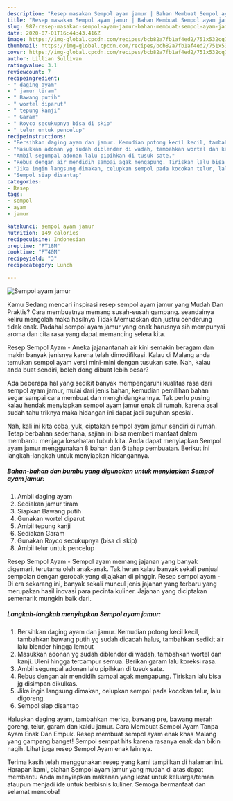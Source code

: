 ```yaml
---
description: "Resep masakan Sempol ayam jamur | Bahan Membuat Sempol ayam jamur Yang Enak dan Simpel"
title: "Resep masakan Sempol ayam jamur | Bahan Membuat Sempol ayam jamur Yang Enak dan Simpel"
slug: 987-resep-masakan-sempol-ayam-jamur-bahan-membuat-sempol-ayam-jamur-yang-enak-dan-simpel
date: 2020-07-01T16:44:43.416Z
image: https://img-global.cpcdn.com/recipes/bcb82a7fb1af4ed2/751x532cq70/sempol-ayam-jamur-foto-resep-utama.jpg
thumbnail: https://img-global.cpcdn.com/recipes/bcb82a7fb1af4ed2/751x532cq70/sempol-ayam-jamur-foto-resep-utama.jpg
cover: https://img-global.cpcdn.com/recipes/bcb82a7fb1af4ed2/751x532cq70/sempol-ayam-jamur-foto-resep-utama.jpg
author: Lillian Sullivan
ratingvalue: 3.1
reviewcount: 7
recipeingredient:
- " daging ayam"
- " jamur tiram"
- " Bawang putih"
- " wortel diparut"
- " tepung kanji"
- " Garam"
- " Royco secukupnya bisa di skip"
- " telur untuk pencelup"
recipeinstructions:
- "Bersihkan daging ayam dan jamur. Kemudian potong kecil kecil, tambahkan bawang putih yg sudah dicacah halus, tambahkan sedikit air lalu blender hingga lembut"
- "Masukkan adonan yg sudah diblender di wadah, tambahkan wortel dan kanji. Uleni hingga tercampur semua. Berikan garam lalu koreksi rasa."
- "Ambil segumpal adonan lalu pipihkan di tusuk sate."
- "Rebus dengan air mendidih sampai agak mengapung. Tiriskan lalu bisa jg disimpan dikulkas."
- "Jika ingin langsung dimakan, celupkan sempol pada kocokan telur, lalu digoreng."
- "Sempol siap disantap"
categories:
- Resep
tags:
- sempol
- ayam
- jamur

katakunci: sempol ayam jamur 
nutrition: 149 calories
recipecuisine: Indonesian
preptime: "PT18M"
cooktime: "PT40M"
recipeyield: "3"
recipecategory: Lunch

---
```



![Sempol ayam jamur](https://img-global.cpcdn.com/recipes/bcb82a7fb1af4ed2/751x532cq70/sempol-ayam-jamur-foto-resep-utama.jpg)

Kamu Sedang mencari inspirasi resep sempol ayam jamur yang Mudah Dan Praktis? Cara membuatnya memang susah-susah gampang. seandainya keliru mengolah maka hasilnya Tidak Memuaskan dan justru cenderung tidak enak. Padahal sempol ayam jamur yang enak harusnya sih mempunyai aroma dan cita rasa yang dapat memancing selera kita.

Resep Sempol Ayam - Aneka jajanantanah air kini semakin beragam dan makin banyak jenisnya karena telah dimodifikasi. Kalau di Malang anda temukan sempol ayam versi mini-mini dengan tusukan sate. Nah, kalau anda buat sendiri, boleh dong dibuat lebih besar?

Ada beberapa hal yang sedikit banyak mempengaruhi kualitas rasa dari sempol ayam jamur, mulai dari jenis bahan, kemudian pemilihan bahan segar sampai cara membuat dan menghidangkannya. Tak perlu pusing kalau hendak menyiapkan sempol ayam jamur enak di rumah, karena asal sudah tahu triknya maka hidangan ini dapat jadi suguhan spesial.


Nah, kali ini kita coba, yuk, ciptakan sempol ayam jamur sendiri di rumah. Tetap berbahan sederhana, sajian ini bisa memberi manfaat dalam membantu menjaga kesehatan tubuh kita. Anda dapat menyiapkan Sempol ayam jamur menggunakan 8 bahan dan 6 tahap pembuatan. Berikut ini langkah-langkah untuk menyiapkan hidangannya.

<!--inarticleads1-->

##### Bahan-bahan dan bumbu yang digunakan untuk menyiapkan Sempol ayam jamur:

1. Ambil  daging ayam
1. Sediakan  jamur tiram
1. Siapkan  Bawang putih
1. Gunakan  wortel diparut
1. Ambil  tepung kanji
1. Sediakan  Garam
1. Gunakan  Royco secukupnya (bisa di skip)
1. Ambil  telur untuk pencelup


Resep Sempol Ayam - Sempol ayam memang jajanan yang banyak digemari, terutama oleh anak-anak. Tak heran kalau banyak sekali penjual sempolan dengan gerobak yang dijajakan di pinggir. Resep sempol ayam - Di era sekarang ini, banyak sekali muncul jenis jajanan yang terbaru yang merupakan hasil inovasi para pecinta kuliner. Jajanan yang diciptakan semenarik mungkin baik dari. 

<!--inarticleads2-->

##### Langkah-langkah menyiapkan Sempol ayam jamur:

1. Bersihkan daging ayam dan jamur. Kemudian potong kecil kecil, tambahkan bawang putih yg sudah dicacah halus, tambahkan sedikit air lalu blender hingga lembut
1. Masukkan adonan yg sudah diblender di wadah, tambahkan wortel dan kanji. Uleni hingga tercampur semua. Berikan garam lalu koreksi rasa.
1. Ambil segumpal adonan lalu pipihkan di tusuk sate.
1. Rebus dengan air mendidih sampai agak mengapung. Tiriskan lalu bisa jg disimpan dikulkas.
1. Jika ingin langsung dimakan, celupkan sempol pada kocokan telur, lalu digoreng.
1. Sempol siap disantap


Haluskan daging ayam, tambahkan merica, bawang pre, bawang merah goreng, telur, garam dan kaldu jamur. Cara Membuat Sempol Ayam Tanpa Ayam Enak Dan Empuk. Resep membuat sempol ayam enak khas Malang yang gampang banget! Sempol sempat hits karena rasanya enak dan bikin nagih. Lihat juga resep Sempol Ayam enak lainnya. 

Terima kasih telah menggunakan resep yang kami tampilkan di halaman ini. Harapan kami, olahan Sempol ayam jamur yang mudah di atas dapat membantu Anda menyiapkan makanan yang lezat untuk keluarga/teman ataupun menjadi ide untuk berbisnis kuliner. Semoga bermanfaat dan selamat mencoba!
